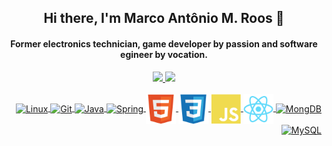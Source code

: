 <h2 align="center"> Hi there, I'm Marco Antônio M. Roos 👋 </h2>
<h4 align="center"> Former electronics technician, game developer by passion and software egineer by vocation. </h4>

<div align="center">
  <a href="https://github.com/marcosRoos">
  <img height="180em" src="https://github-readme-stats.vercel.app/api?username=marcosRoos&show_icons=true&theme=merko&include_all_commits=true&count_private=true"/>
  <img height="180em" src="https://github-readme-stats.vercel.app/api/top-langs/?username=marcosRoos&layout=compact&langs_count=7&theme=merko"/>
</div>

<div align="right" style="display: inline_block"><br>
  <img align="center" alt="Linux" height="48" width="48" title="Linux" src="https://cdn.jsdelivr.net/gh/devicons/devicon/icons/linux/linux-original.svg" />
  <img align="center" alt="Git" height="48" width="48" title="Git" src="https://cdn.jsdelivr.net/gh/devicons/devicon/icons/git/git-original.svg">
  <img align="center" alt="Java" height="48" width="48" title="Java" src="https://cdn.jsdelivr.net/gh/devicons/devicon/icons/java/java-original.svg">
  <img align="center" alt="Spring" height="48" width="48" title="Spring"  src="https://cdn.jsdelivr.net/gh/devicons/devicon/icons/spring/spring-original.svg">
  <img align="center" alt="HTML5" height="48" width="48" title="HTML5"  src="https://raw.githubusercontent.com/devicons/devicon/master/icons/html5/html5-original.svg">
  <img align="center" alt="CSS3" height="48" width="48" title="CSS3"  src="https://raw.githubusercontent.com/devicons/devicon/master/icons/css3/css3-original.svg">
  <img align="center" alt="Javascript" height="48" width="48" title="Javascript"  src="https://raw.githubusercontent.com/devicons/devicon/master/icons/javascript/javascript-plain.svg">
  <img align="center" alt="React" height="48" width="48" title="React"  src="https://raw.githubusercontent.com/devicons/devicon/master/icons/react/react-original.svg">
  <img align="center" alt="MongDB" height="48" width="48" title="MongoDB"  src="https://cdn.jsdelivr.net/gh/devicons/devicon/icons/mongodb/mongodb-original.svg">
  <img align="center" alt="MySQL" height="48" width="48" title="MySQL"  src="https://cdn.jsdelivr.net/gh/devicons/devicon/icons/mysql/mysql-original.svg">
</div>
  
  
